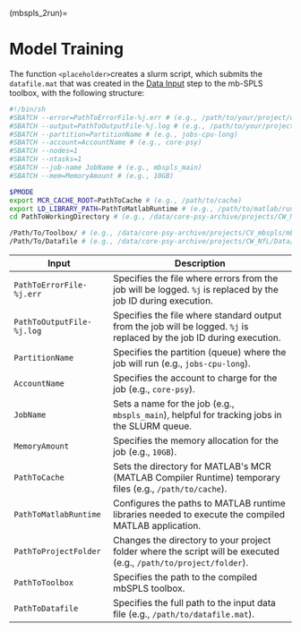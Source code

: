 (mbspls_2run)=
# Model Training

The function `<placeholder>`creates a slurm script, which submits the `datafile.mat` that was created in the [Data Input](mbspls_1setup.md) step to the mb-SPLS toolbox, with the following structure:

```bash
#!/bin/sh 
#SBATCH --error=PathToErrorFile-%j.err # (e.g., /path/to/your/project/output-%j.err)
#SBATCH --output=PathToOutputFile-%j.log # (e.g., /path/to/your/project/output-%j.log)
#SBATCH --partition=PartitionName # (e.g., jobs-cpu-long)
#SBATCH --account=AccountName # (e.g., core-psy)
#SBATCH --nodes=1 
#SBATCH --ntasks=1 
#SBATCH --job-name JobName # (e.g., mbspls_main)
#SBATCH --mem=MemoryAmount # (e.g., 10GB)

$PMODE
export MCR_CACHE_ROOT=PathToCache # (e.g., /path/to/cache)
export LD_LIBRARY_PATH=PathToMatlabRuntime # (e.g., /path/to/matlab/runtime/glnxa64:/path/to/matlab/bin/glnxa64:/path/to/matlab/sys/os/glnxa64)
cd PathToWorkingDirectory # (e.g., /data/core-psy-archive/projects/CW_NfL/Analysis/PRS_auto_BLOOD_PROTEOMIC_SOCIO/02-Dec-2024)

/Path/To/Toolbox/ # (e.g., /data/core-psy-archive/projects/CV_mbspls/mbspls/MBSPLS_DEV_Oct2024_R2023b/for_testing/MBSPLS_DEV_Oct2024_R2023b) 
/Path/To/Datafile # (e.g., /data/core-psy-archive/projects/CW_NfL/Data/PRS_auto_BLOOD_PROTEOMIC_SOCIO/02-Dec-2024/02-Dec-2024_CW_mbspls_PRS_auto_BLOOD_PROTEOMIC_SOCIO_5x5_1000perm_100boot_Benjamini_Hochberg_fro_matrixnorm_grid_search_20_20_20_20_datafile.mat)
```

| **Input**                       | **Description**                                                                                                   |
|----------------------------------|--------------------------------------------------------------------------------------------------------------------------|
| `PathToErrorFile-%j.err`         | Specifies the file where errors from the job will be logged. `%j` is replaced by the job ID during execution.            |
| `PathToOutputFile-%j.log`        | Specifies the file where standard output from the job will be logged. `%j` is replaced by the job ID during execution.   |
| `PartitionName`                  | Specifies the partition (queue) where the job will run (e.g., `jobs-cpu-long`).                                          |
| `AccountName`                    | Specifies the account to charge for the job (e.g., `core-psy`).                                                          |
| `JobName`                        | Sets a name for the job (e.g., `mbspls_main`), helpful for tracking jobs in the SLURM queue.                             |
| `MemoryAmount`                   | Specifies the memory allocation for the job (e.g., `10GB`).                                                              |
| `PathToCache`                    | Sets the directory for MATLAB's MCR (MATLAB Compiler Runtime) temporary files (e.g., `/path/to/cache`).                  |
| `PathToMatlabRuntime`            | Configures the paths to MATLAB runtime libraries needed to execute the compiled MATLAB application. |
| `PathToProjectFolder`            | Changes the directory to your project folder where the script will be executed (e.g., `/path/to/project/folder`).   |
| `PathToToolbox`                  | Specifies the path to the compiled mbSPLS toolbox.                         |
| `PathToDatafile`                 | Specifies the full path to the input data file (e.g., `/path/to/datafile.mat`).            |
